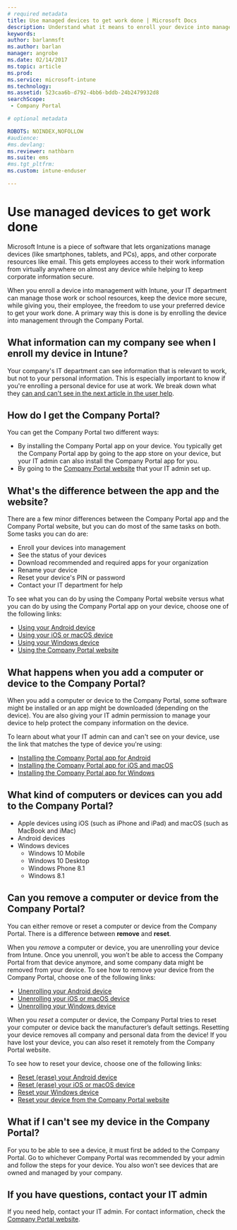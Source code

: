 ```yaml
---
# required metadata
title: Use managed devices to get work done | Microsoft Docs
description: Understand what it means to enroll your device into management with Intune.
keywords:
author: barlanmsft
ms.author: barlan
manager: angrobe
ms.date: 02/14/2017
ms.topic: article
ms.prod:
ms.service: microsoft-intune
ms.technology:
ms.assetid: 523caa6b-d792-4bb6-bddb-24b2479932d8
searchScope:
 - Company Portal

# optional metadata

ROBOTS: NOINDEX,NOFOLLOW
#audience:
#ms.devlang:
ms.reviewer: nathbarn
ms.suite: ems
#ms.tgt_pltfrm:
ms.custom: intune-enduser

---
```


# Use managed devices to get work done
Microsoft Intune is a piece of software that lets organizations manage devices (like smartphones, tablets, and PCs),  apps, and other corporate resources like email. This gets employees access to their work information from virtually anywhere on almost any device while helping to keep corporate information secure.

When you enroll a device into management with Intune, your IT department can manage those work or school resources, keep the device more secure, while giving you, their employee, the freedom to use your preferred device to get your work done. A primary way this is done is by enrolling the device into management through the Company Portal.

## What information can my company see when I enroll my device in Intune?
Your company's IT department can see information that is relevant to work, but not to your personal information. This is especially important to know if you're enrolling a personal device for use at work. We break down what they [can and can't see in the next article in the user help](what-info-can-your-company-see-when-you-enroll-your-device-in-intune.md).

## How do I get the Company Portal?
You can get the Company Portal two different ways:

- By installing the Company Portal app on your device. You typically get the Company Portal app by going to the app store on your device, but your IT admin can also install the Company Portal app for you.
- By going to the [Company Portal website](http://portal.manage.microsoft.com) that your IT admin set up.

## What's the difference between the app and the website?
There are a few minor differences between the Company Portal app and the Company Portal website, but you can do most of the same tasks on both. Some tasks you can do are:

- Enroll your devices into management
- See the status of your devices
- Download recommended and required apps for your organization
- Rename your device
- Reset your device's PIN or password
- Contact your IT department for help

To see what you can do by using the Company Portal website versus what you can do by using the Company Portal app on your device, choose one of the following links:

- [Using your Android device](using-your-android-device-with-intune.md)
- [Using your iOS or macOS device](using-your-ios-or-macOS-device-with-intune.md)
- [Using your Windows device](using-your-windows-device-with-intune.md)
- [Using the Company Portal website](using-the-intune-company-portal-website.md)

## What happens when you add a computer or device to the Company Portal?
When you add a computer or device to the Company Portal, some software might be installed or an app might be downloaded (depending on the device). You are also giving your IT admin permission to manage your device to help protect the company information on the device.

To learn about what your IT admin can and can't see on your device, use the link that matches the type of device you're using:

- [Installing the Company Portal app for Android](what-happens-if-you-install-the-company-portal-app-and-enroll-your-device-in-intune-android.md)
- [Installing the Company Portal app for iOS and macOS](what-happens-if-you-install-the-company-portal-app-and-enroll-your-device-in-intune-ios.md)
- [Installing the Company Portal app for Windows](what-info-can-your-company-see-when-you-enroll-your-device-in-intune.md)

## What kind of computers or devices can you add to the Company Portal?
-   Apple devices using iOS (such as iPhone and iPad) and macOS (such as MacBook and iMac)
-   Android devices
-   Windows devices
	-   Windows 10 Mobile
	-   Windows 10 Desktop
	-   Windows Phone 8.1
	-   Windows 8.1

## Can you remove a computer or device from the Company Portal?
You can either remove or reset a computer or device from the Company Portal. There is a difference between **remove** and **reset**.

When you *remove* a computer or device, you are unenrolling your device from Intune. Once you unenroll, you won’t be able to access the Company Portal from that device anymore, and some company data might be removed from your device. To see how to remove your device from the Company Portal, choose one of the following links:

- [Unenrolling your Android device](unenroll-your-device-from-intune-android.md)
- [Unenrolling your iOS or macOS device](unenroll-your-device-from-intune-ios.md)
- [Unenrolling your Windows device](unenroll-your-device-from-intune-windows.md)

When you *reset* a computer or device, the Company Portal tries to reset your computer or device back the manufacturer’s default settings. Resetting your device removes all company and personal data from the device! If you have lost your device, you can also reset it remotely from the Company Portal website.

To see how to reset your device, choose one of the following links:

- [Reset (erase) your Android device](reset-erase-your-lost-or-stolen-device-android.md)
- [Reset (erase) your iOS or macOS device](reset-erase-your-lost-or-stolen-device-ios.md)
- [Reset your Windows device](reset-erase-your-lost-or-stolen-device-windows.md)
- [Reset your device from the Company Portal website](reset-your-device-cpwebsite.md)

## What if I can't see my device in the Company Portal?
For you to be able to see a device, it must first be added to the Company Portal. Go to whichever Company Portal was recommended by your admin and follow the steps for your device. You also won’t see devices that are owned and managed by your company.

## If you have questions, contact your IT admin
If you need help, contact your IT admin. For contact information, check the [Company Portal website](http://portal.manage.microsoft.com).
